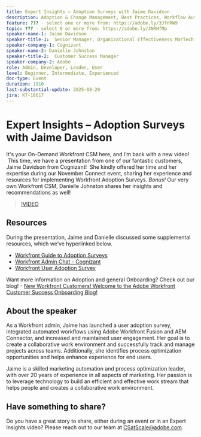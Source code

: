 ```yaml
---
title: Expert Insights – Adoption Surveys with Jaime Davidson
description: Adoption & Change Management, Best Practices, Workflow Automation (all fit nicely since the session is about adoption surveys, optimization, and scaling processes
feature: ??? - select one or more from: https://adobe.ly/3JfnRW9
topic: ??? - select 0 or more from: https://adobe.ly/3NRHfMp
speaker-name-1: Jaime Davidson
speaker-title-1:  Senior Manager, Organizational Effectiveness MarTech
speaker-company-1: Cognizant
speaker-name-2: Danielle Johnston
speaker-title-2:  Customer Success Manager
speaker-company-2: Adobe
role: Admin, Developer, Leader, User
level: Beginner, Intermediate, Experienced
doc-type: Event
duration: 1910
last-substantial-update: 2025-08-20
jira: KT-18617
---
```


# Expert Insights – Adoption Surveys with Jaime Davidson

It's your On-Demand Workfront CSM here, and I’m back with a new video!  This time, we have a presentation from one of our fantastic customers, Jaime Davidson from Cognizant!  She kindly offered her time and her expertise during our November Connect event, sharing her experience and resources for implementing Workfront Adoption Surveys. *Bonus!* Our very own Workfront CSM, Danielle Johnston shares her insights and recommendations as well!

>[!VIDEO](https://video.tv.adobe.com/v/3469895/?learn=on&enablevpops)

## Resources

During the presentation, Jaime and Danielle discussed some supplemental resources, which we’ve hyperlinked below.

 * [Workfront Guide to Adoption Surveys](https://cdn.experience.workfront.com/Training/Guides/Customer+Success+at+Scale/Workfront+Guide+to+Adoption+Surveys)
 * [Workfront Admin Chat - Cognizant](https://cdn.experience.workfront.com/Training/Guides/Customer+Success+at+Scale/Workfront+-+Admin+Chat+20231113+final+GBC)
 * [Workfront User Adoption Survey](https://cdn.experience.workfront.com/Training/Guides/Customer+Success+at+Scale/Workfront+User+Adoption+Survey+2022+final_Admin+chat)

<!-- * Workfront Summary Word Doc: Template – _*attached*_
 ** We took a stab at creating a template doc based on all the ideas that were shared during the session.  Let us know if you have any questions or thoughts on the document. -->

Want more information on Adoption and general Onboarding? Check out our blog! - [New Workfront Customers! Welcome to the Adobe Workfront Customer Success Onboarding Blog!](https://experienceleaguecommunities.adobe.com/t5/workfront-blogs/new-workfront-customers-welcome-to-the-adobe-workfront-customer/ba-p/635927)

## About the speaker

As a Workfront admin, Jaime has launched a user adoption survey, integrated automated workflows using Adobe Workfront Fusion and AEM Connector, and increased and maintained user engagement. Her goal is to create a collaborative work environment and successfully track and manage projects across teams. Additionally, she identifies process optimization opportunities and helps enhance experience for end users.

Jaime is a skilled marketing automation and process optimization leader, with over 20 years of experience in all aspects of marketing. Her passion is to leverage technology to build an efficient and effective work stream that helps people and creates a collaborative work environment.

## Have something to share?

Do you have a great story to share, either during an event or in an Expert Insights video? Please reach out to our team at [CSatScale@adobe.com](mailto:CSatScale@adobe.com).

